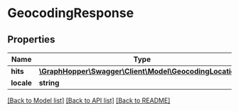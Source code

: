 # GeocodingResponse

## Properties
Name | Type | Description | Notes
------------ | ------------- | ------------- | -------------
**hits** | [**\GraphHopper\Swagger\Client\Model\GeocodingLocation[]**](GeocodingLocation.md) |  | [optional] 
**locale** | **string** |  | [optional] 

[[Back to Model list]](../README.md#documentation-for-models) [[Back to API list]](../README.md#documentation-for-api-endpoints) [[Back to README]](../README.md)


